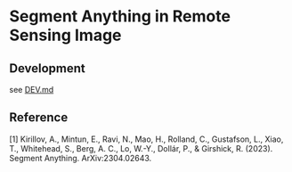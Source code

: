 # Segment Anything in Remote Sensing Image

[//]: # (TODO: complete the README.md)
## Development
see [DEV.md](DEV.md)

## Reference
[1] Kirillov, A., Mintun, E., Ravi, N., Mao, H., Rolland, C., Gustafson, L., Xiao, T., Whitehead, S., Berg, A. C., Lo, W.-Y., Dollár, P., & Girshick, R. (2023). Segment Anything. ArXiv:2304.02643.